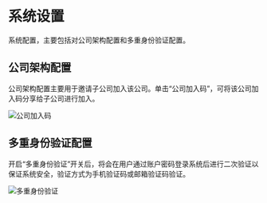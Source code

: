 # 系统设置

系统配置，主要包括对公司架构配置和多重身份验证配置。

## 公司架构配置

公司架构配置主要用于邀请子公司加入该公司。单击“公司加入码”，可将该公司加入码分享给子公司进行加入。

![公司加入码](https://docimages.blob.core.chinacloudapi.cn/images/Console/settingoragination20210329.png)

## 多重身份验证配置

开启“多重身份验证”开关后，将会在用户通过账户密码登录系统后进行二次验证以保证系统安全，验证方式为手机验证码或邮箱验证码验证。

![多重身份验证](https://docimages.blob.core.chinacloudapi.cn/images/Console/identifyverify20210329.png)